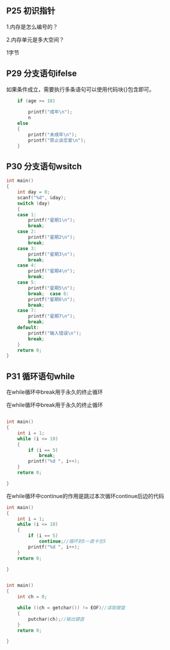 ## **P25	初识指针**

1.内存是怎么编号的？



2.内存单元是多大空间？

1字节



## P29	分支语句ifelse

如果条件成立，需要执行多条语句可以使用代码块{}包含即可。

```c
	if (age >= 18)
        
		printf("成年\n");
		n
	else
	{
		printf("未成年\n");
		printf("禁止谈恋爱\n");
	}
```

## P30	分支语句wsitch

```c
int main()
{
	int day = 0;
	scanf("%d", &day);
	switch (day)
	{
	case 1:
		printf("星期1\n");
		break;
	case 2:
		printf("星期2\n");
		break;
	case 3:
		printf("星期3\n");
		break;
	case 4:
		printf("星期4\n");
		break;
	case 5:
		printf("星期5\n");
		break;	case 6:
		printf("星期6\n");
		break;
	case 7:
		printf("星期7\n");
		break;
	default:
		printf("输入错误\n");
		break;
	}
	return 0;
}
```



## P31	循环语句while

在while循环中break用于永久的终止循环

在while循环中break用于永久的终止循环

```c

int main()
{
	int i = 1;
	while (i <= 10)
	{
		if (i == 5)
			break;
		printf("%d ", i++);
	}
	return 0;

}
```

在while循环中continue的作用是跳过本次循环continue后边的代码

```c
int main()
{
	int i = 1;
	while (i <= 10)
	{
		if (i == 5)
			continue;//循环到5一直卡在5
		printf("%d ", i++);
	}
	return 0;

}
```

```c

int main()
{
	int ch = 0;

	while ((ch = getchar()) != EOF)//读取键盘 
	{
		putchar(ch);//输出键盘
	}
	return 0;

}
```

